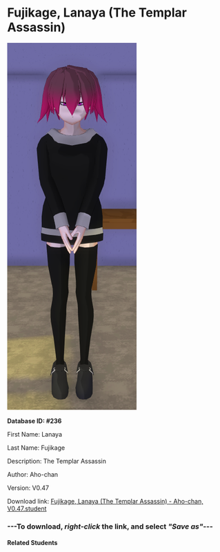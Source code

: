 # Fujikage, Lanaya (The Templar Assassin)

<img src="Files/Fujikage, Lanaya (The Templar Assassin).png" title="Fujikage, Lanaya (The Templar Assassin) - Aho-chan, V0.47">

**Database ID: #236**

First Name: Lanaya

Last Name: Fujikage

Description: The Templar Assassin

Author: Aho-chan

Version: V0.47

Download link: <a href="https://raw.githubusercontent.com/Arbiter1223/Daigaku-Gurashi-Custom-Students/master/Students/Files/Fujikage%2C%20Lanaya%20(The%20Templar%20Assassin)%20-%20Aho-chan%2C%20V0.47.student">Fujikage, Lanaya (The Templar Assassin) - Aho-chan, V0.47.student</a>

### ---**To download, _right-click_ the link, and select _"Save as"_**---

#### Related Students


